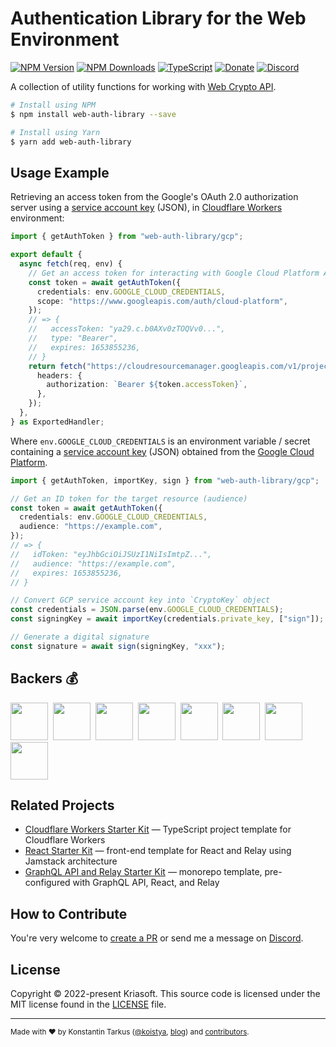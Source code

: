# Authentication Library for the Web Environment

[![NPM Version](https://img.shields.io/npm/v/web-auth-library?style=flat-square)](https://www.npmjs.com/package/web-auth-library)
[![NPM Downloads](https://img.shields.io/npm/dm/web-auth-library?style=flat-square)](https://www.npmjs.com/package/web-auth-library)
[![TypeScript](https://img.shields.io/badge/%3C%2F%3E-TypeScript-%230074c1.svg?style=flat-square)](http://www.typescriptlang.org/)
[![Donate](https://img.shields.io/badge/dynamic/json?color=%23ff424d&label=Patreon&style=flat-square&query=data.attributes.patron_count&suffix=%20patrons&url=https%3A%2F%2Fwww.patreon.com%2Fapi%2Fcampaigns%2F233228)](http://patreon.com/koistya)
[![Discord](https://img.shields.io/discord/643523529131950086?label=Chat&style=flat-square)](https://discord.gg/bSsv7XM)

A collection of utility functions for working with [Web Crypto API](https://developer.mozilla.org/docs/Web/API/Web_Crypto_API).

```bash
# Install using NPM
$ npm install web-auth-library --save

# Install using Yarn
$ yarn add web-auth-library
```

## Usage Example

Retrieving an access token from the Google's OAuth 2.0 authorization server using
a [service account key](https://cloud.google.com/iam/docs/creating-managing-service-account-keys)
(JSON), in [Cloudflare Workers](https://workers.cloudflare.com/) environment:

```ts
import { getAuthToken } from "web-auth-library/gcp";

export default {
  async fetch(req, env) {
    // Get an access token for interacting with Google Cloud Platform APIs.
    const token = await getAuthToken({
      credentials: env.GOOGLE_CLOUD_CREDENTIALS,
      scope: "https://www.googleapis.com/auth/cloud-platform",
    });
    // => {
    //   accessToken: "ya29.c.b0AXv0zTOQVv0...",
    //   type: "Bearer",
    //   expires: 1653855236,
    // }
    return fetch("https://cloudresourcemanager.googleapis.com/v1/projects", {
      headers: {
        authorization: `Bearer ${token.accessToken}`,
      },
    });
  },
} as ExportedHandler;
```

Where `env.GOOGLE_CLOUD_CREDENTIALS` is an environment variable / secret
containing a [service account key](https://cloud.google.com/iam/docs/creating-managing-service-account-keys)
(JSON) obtained from the [Google Cloud Platform](https://cloud.google.com/).

```ts
import { getAuthToken, importKey, sign } from "web-auth-library/gcp";

// Get an ID token for the target resource (audience)
const token = await getAuthToken({
  credentials: env.GOOGLE_CLOUD_CREDENTIALS,
  audience: "https://example.com",
});
// => {
//   idToken: "eyJhbGciOiJSUzI1NiIsImtpZ...",
//   audience: "https://example.com",
//   expires: 1653855236,
// }

// Convert GCP service account key into `CryptoKey` object
const credentials = JSON.parse(env.GOOGLE_CLOUD_CREDENTIALS);
const signingKey = await importKey(credentials.private_key, ["sign"]);

// Generate a digital signature
const signature = await sign(signingKey, "xxx");
```

## Backers 💰

<a href="https://reactstarter.com/b/1"><img src="https://reactstarter.com/b/1.png" height="60" /></a>&nbsp;&nbsp;<a href="https://reactstarter.com/b/2"><img src="https://reactstarter.com/b/2.png" height="60" /></a>&nbsp;&nbsp;<a href="https://reactstarter.com/b/3"><img src="https://reactstarter.com/b/3.png" height="60" /></a>&nbsp;&nbsp;<a href="https://reactstarter.com/b/4"><img src="https://reactstarter.com/b/4.png" height="60" /></a>&nbsp;&nbsp;<a href="https://reactstarter.com/b/5"><img src="https://reactstarter.com/b/5.png" height="60" /></a>&nbsp;&nbsp;<a href="https://reactstarter.com/b/6"><img src="https://reactstarter.com/b/6.png" height="60" /></a>&nbsp;&nbsp;<a href="https://reactstarter.com/b/7"><img src="https://reactstarter.com/b/7.png" height="60" /></a>&nbsp;&nbsp;<a href="https://reactstarter.com/b/8"><img src="https://reactstarter.com/b/8.png" height="60" /></a>

## Related Projects

- [Cloudflare Workers Starter Kit](https://github.com/kriasoft/cloudflare-starter-kit) — TypeScript project template for Cloudflare Workers
- [React Starter Kit](https://github.com/kriasoft/react-starter-kit) — front-end template for React and Relay using Jamstack architecture
- [GraphQL API and Relay Starter Kit](https://github.com/kriasoft/graphql-starter) — monorepo template, pre-configured with GraphQL API, React, and Relay

## How to Contribute

You're very welcome to [create a PR](https://docs.github.com/en/pull-requests/collaborating-with-pull-requests/proposing-changes-to-your-work-with-pull-requests/creating-a-pull-request)
or send me a message on [Discord](https://discord.gg/bSsv7XM).

## License

Copyright © 2022-present Kriasoft. This source code is licensed under the MIT license found in the
[LICENSE](https://github.com/kriasoft/web-auth-library/blob/main/LICENSE) file.

---

<sup>Made with ♥ by Konstantin Tarkus ([@koistya](https://twitter.com/koistya), [blog](https://medium.com/@koistya))
and [contributors](https://github.com/kriasoft/web-auth-library/graphs/contributors).</sup>
